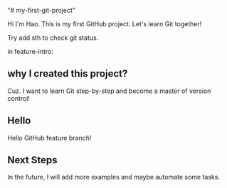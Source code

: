 "# my-first-git-project" 

Hi I'm Hao.
This is my first GitHub project.
Let's learn Git together!

Try add sth to check git status.

in feature-intro:
## why I created this project?
Cuz. I want to learn Git step-by-step and become a master of version control!


## Hello
Hello GitHub feature branch!

## Next Steps
In the future, I will add more examples and maybe automate some tasks.
